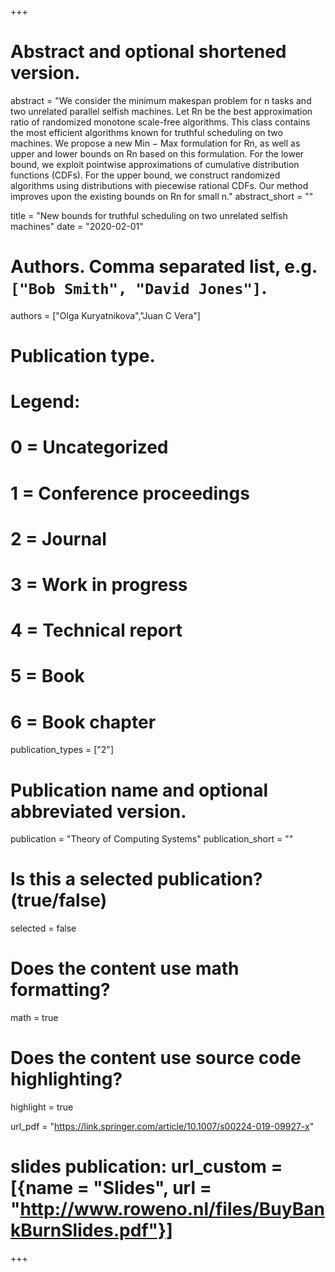 +++
# Abstract and optional shortened version.
abstract = "We consider the minimum makespan problem for n tasks and two unrelated parallel selfish machines. 
Let Rn be the best approximation ratio of randomized monotone scale-free algorithms. 
This class contains the most efficient algorithms known for truthful scheduling on two machines. 
We propose a new Min − Max formulation for Rn, as well as upper and lower bounds on Rn based on this formulation. 
For the lower bound, we exploit pointwise approximations of cumulative distribution functions (CDFs). 
For the upper bound, we construct randomized algorithms using distributions with piecewise rational CDFs. 
Our method improves upon the existing bounds on Rn for small n."
abstract_short = ""

title = "New bounds for truthful scheduling on two unrelated selfish machines"
date = "2020-02-01"

# Authors. Comma separated list, e.g. `["Bob Smith", "David Jones"]`.
authors = ["Olga Kuryatnikova","Juan C Vera"]
# Publication type.
# Legend:
# 0 = Uncategorized
# 1 = Conference proceedings
# 2 = Journal
# 3 = Work in progress
# 4 = Technical report
# 5 = Book
# 6 = Book chapter
publication_types = ["2"]

# Publication name and optional abbreviated version.
publication = "Theory of Computing Systems"
publication_short = ""

# Is this a selected publication? (true/false)
selected = false


# Does the content use math formatting?
math = true

# Does the content use source code highlighting?
highlight = true

url_pdf = "https://link.springer.com/article/10.1007/s00224-019-09927-x"

# slides publication: url_custom = [{name = "Slides", url = "http://www.roweno.nl/files/BuyBankBurnSlides.pdf"}]


+++
